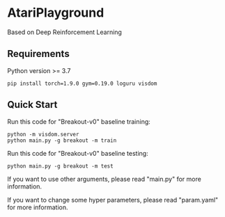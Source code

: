 # AtariPlayground
Based on Deep Reinforcement Learning

## Requirements

Python version >= 3.7

```shell
pip install torch=1.9.0 gym=0.19.0 loguru visdom
```

## Quick Start

Run this code for "Breakout-v0" baseline training:

``` shell
python -m visdom.server
python main.py -g breakout -m train
```

Run this code for "Breakout-v0" baseline testing:

```shell
python main.py -g breakout -m test
```

If you want to use other arguments, please read "main.py" for more information.

If you want to change some hyper parameters, please read "param.yaml" for more information.
